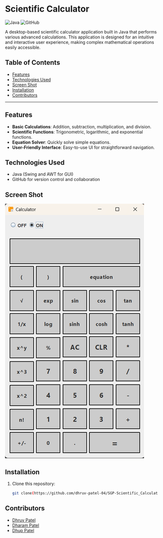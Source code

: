# Scientific Calculator

![Java](https://img.shields.io/badge/Java-ED8B00?style=for-the-badge&logo=java&logoColor=white)
![GitHub](https://img.shields.io/badge/GitHub-181717?style=for-the-badge&logo=github&logoColor=white)

A desktop-based scientific calculator application built in Java that performs various advanced calculations. This application is designed for an intuitive and interactive user experience, making complex mathematical operations easily accessible.

## Table of Contents
- [Features](#features)
- [Technologies Used](#technologies-used)
- [Screen Shot](#screen-shot)
- [Installation](#installation)
- [Contributors](#contributors)

---

## Features
- **Basic Calculations**: Addition, subtraction, multiplication, and division.
- **Scientific Functions**: Trigonometric, logarithmic, and exponential functions.
- **Equation Solver**: Quickly solve simple equations.
- **User-Friendly Interface**: Easy-to-use UI for straightforward navigation.
  
## Technologies Used
- Java (Swing and AWT for GUI)
- GitHub for version control and collaboration

## Screen Shot
![Scientific Calculator UI](https://github.com/Dharam13/SGP-Scientific-calculator-using-java-/blob/main/calci_UI.png)


## Installation
1. Clone this repository:
   ```bash
   git clone(https://github.com/dhruv-patel-04/SGP-Scientific_Calculator_Using_java)

## Contributors
- [Dhruv Patel](https://github.com/dhruv-patel-04)
- [Dharam Patel](https://github.com/Dharam13)
- [Dhup Patel](https://github.com/Dhuppatel)
